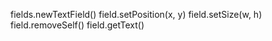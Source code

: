 fields.newTextField()
field.setPosition(x, y)
field.setSize(w, h)
field.removeSelf()
field.getText()
